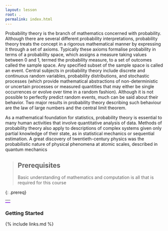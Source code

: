 ```yaml
---
layout: lesson
root: .
permalink: index.html
---
```


Probability theory is the branch of mathematics concerned with probability. Although there are several different probability interpretations, probability theory treats the concept in a rigorous mathematical manner by expressing it through a set of axioms. Typically these axioms formalise probability in terms of a probability space, which assigns a measure taking values between 0 and 1, termed the probability measure, to a set of outcomes called the sample space. Any specified subset of the sample space is called an event. Central subjects in probability theory include discrete and continuous random variables, probability distributions, and stochastic processes (which provide mathematical abstractions of non-deterministic or uncertain processes or measured quantities that may either be single occurrences or evolve over time in a random fashion). Although it is not possible to perfectly predict random events, much can be said about their behavior. Two major results in probability theory describing such behaviour are the law of large numbers and the central limit theorem.

As a mathematical foundation for statistics, probability theory is essential to many human activities that involve quantitative analysis of data. Methods of probability theory also apply to descriptions of complex systems given only partial knowledge of their state, as in statistical mechanics or sequential estimation. A great discovery of twentieth-century physics was the probabilistic nature of physical phenomena at atomic scales, described in quantum mechanics

> ## Prerequisites
>
> Basic understanding of mathematics and computation is all that is required for this course
>
> 
{: .prereq}


<table><tr> <td colspan="12" style="border-bottom: 2px solid #8A2BE2;"></td></tr></table>


### Getting Started

{% include links.md %}

